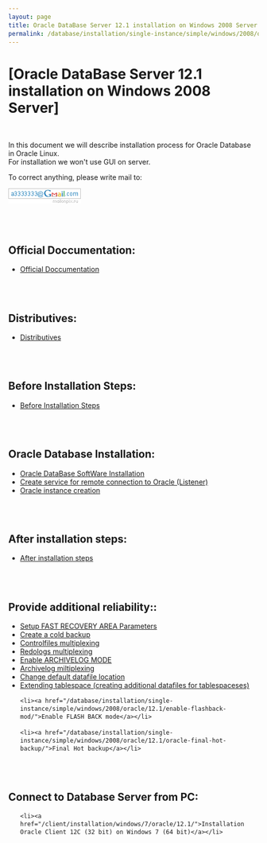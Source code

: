 ```yaml
---
layout: page
title: Oracle DataBase Server 12.1 installation on Windows 2008 Server
permalink: /database/installation/single-instance/simple/windows/2008/oracle/12.1/
---
```


# [Oracle DataBase Server 12.1 installation on Windows 2008 Server]

<br/>


In this document we will describe installation process for Oracle Database in Oracle Linux.  
For installation we won't use GUI on server.

To correct anything, please write mail to:

<div>
    <img src="/img/a3333333mail.gif" alt="Marley" border="0">
</div>



<br/><br/>
<h2>Official Doccumentation:</h2>

<ul>
    <li><a href="/database/installation/single-instance/simple/windows/2008/oracle/12.1/docs/">Official Doccumentation</a><br/></li>
</ul>


<br/><br/>
<h2>Distributives:</h2>


<ul>
    <li><a href="/database/installation/single-instance/simple/windows/2008/oracle/12.1/distrib/">Distributives</a><br/></li>
</ul>



<br/><br/>
<h2>Before Installation Steps:</h2>

<ul>
    <li><a href="/database/installation/single-instance/simple/windows/2008/oracle/12.1/steps-before-installaion/">Before Installation Steps</a></li>
</ul>


<br/><br/>
<h2>Oracle Database Installation:</h2>
<ul>
    <li><a href="/database/installation/single-instance/simple/windows/2008/oracle/12.1/oracle-database-software-installation/">Oracle DataBase SoftWare Installation</a></li>
    <li><a href="/database/installation/single-instance/simple/windows/2008/oracle/12.1/oracle-listener-creation/">Create service for remote connection to Oracle (Listener)</a></li>
    <li><a href="/database/installation/single-instance/simple/windows/2008/oracle/12.1/oracle-instance-creation/">Oracle instance creation</a></li>
</ul>


<br/><br/>
<h2>After installation steps:</h2>
<ul>
    <li><a href="/database/installation/single-instance/simple/windows/2008/oracle/12.1/steps-after-installation/">After installation steps</a></li>
</ul>


<br/><br/>
<h2>Provide additional reliability::</h2>


<ul>
    <li><a href="/database/installation/single-instance/simple/windows/2008/oracle/12.1/oracle-setup-fast-recovery-area-params/">Setup FAST RECOVERY AREA Parameters</a></li>
    <li><a href="/database/installation/single-instance/simple/windows/2008/oracle/12.1/oracle-cold-backup/">Create a cold backup</a></li>
    <li><a href="/database/installation/single-instance/simple/windows/2008/oracle/12.1/oracle-multiplex-controlfiles/">Controlfiles multiplexing</a></li>
    <li><a href="/database/installation/single-instance/simple/windows/2008/oracle/12.1/oracle-multiplex-redologs/">Redologs multiplexing</a></li>
    <li><a href="/database/installation/single-instance/simple/windows/2008/oracle/12.1/enable-archivelog-mod/">Enable ARCHIVELOG MODE</a></li>
    <li><a href="/database/installation/single-instance/simple/windows/2008/oracle/12.1/oracle-multiplex-archivelogs/">Archivelog miltiplexing</a></li>
    <li><a href="/database/installation/single-instance/simple/windows/2008/oracle/12.1/oracle-change-default-datafile-location/">Change default datafile location</a></li>
    <li><a href="/database/installation/single-instance/simple/windows/2008/oracle/12.1/oracle-additionals-datafiles/">Extending tablespace (creating additional datafiles for tablespaceses)</a></li>

    <li><a href="/database/installation/single-instance/simple/windows/2008/oracle/12.1/enable-flashback-mod/">Enable FLASH BACK mode</a></li>

    <li><a href="/database/installation/single-instance/simple/windows/2008/oracle/12.1/oracle-final-hot-backup/">Final Hot backup</a></li>

</ul>



<br/><br/>
<h2>Connect to Database Server from PC:</h2>

<ul>

	<li><a href="/client/installation/windows/7/oracle/12.1/">Installation Oracle Client 12C (32 bit) on Windows 7 (64 bit)</a></li>

</ul>

